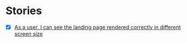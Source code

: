 # Stories

- [x] [As a user, I can see the landing page rendered correctly in different screen size](../tasks/responsive-css.md)
